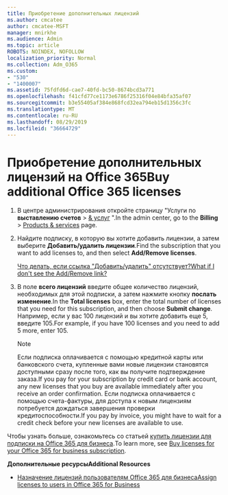 ```yaml
---
title: Приобретение дополнительных лицензий
ms.author: cmcatee
author: cmcatee-MSFT
manager: mnirkhe
ms.audience: Admin
ms.topic: article
ROBOTS: NOINDEX, NOFOLLOW
localization_priority: Normal
ms.collection: Adm_O365
ms.custom:
- "530"
- "1400007"
ms.assetid: 75fdfd6d-cae7-40fd-bc50-8674bcd3a771
ms.openlocfilehash: f41cfd77ce1173e6786f25316f04e84bfa35af07
ms.sourcegitcommit: b3e55405af384e868fcd32ea794eb15d1356c3fc
ms.translationtype: MT
ms.contentlocale: ru-RU
ms.lasthandoff: 08/29/2019
ms.locfileid: "36664729"
---
```

# <a name="buy-additional-office-365-licenses"></a><span data-ttu-id="87c71-102">Приобретение дополнительных лицензий на Office 365</span><span class="sxs-lookup"><span data-stu-id="87c71-102">Buy additional Office 365 licenses</span></span>

1. <span data-ttu-id="87c71-103">В центре администрирования откройте страницу "Услуги по **выставлению счетов** \> [& услуг](https://go.microsoft.com/fwlink/p/?linkid=842054) ".</span><span class="sxs-lookup"><span data-stu-id="87c71-103">In the admin center, go to the **Billing** \> [Products & services](https://go.microsoft.com/fwlink/p/?linkid=842054) page.</span></span>

2. <span data-ttu-id="87c71-104">Найдите подписку, в которую вы хотите добавить лицензии, а затем выберите **Добавить/удалить лицензии**.</span><span class="sxs-lookup"><span data-stu-id="87c71-104">Find the subscription that you want to add licenses to, and then select **Add/Remove licenses**.</span></span>

    [<span data-ttu-id="87c71-105">Что делать, если ссылка "Добавить/удалить" отсутствует?</span><span class="sxs-lookup"><span data-stu-id="87c71-105">What if I don't see the Add/Remove link?</span></span>](https://docs.microsoft.com/office365/admin/subscriptions-and-billing/buy-licenses#what-if-i-dont-see-the-addremove-licenses-link)

3. <span data-ttu-id="87c71-106">В поле **всего лицензий** введите общее количество лицензий, необходимых для этой подписки, а затем нажмите кнопку **послать изменение**.</span><span class="sxs-lookup"><span data-stu-id="87c71-106">In the **Total licenses** box, enter the total number of licenses that you need for this subscription, and then choose **Submit change**.</span></span> <span data-ttu-id="87c71-107">Например, если у вас 100 лицензий и вы хотите добавить еще 5, введите 105.</span><span class="sxs-lookup"><span data-stu-id="87c71-107">For example, if you have 100 licenses and you need to add 5 more, enter 105.</span></span>

    > [!NOTE]
    > <span data-ttu-id="87c71-108">Если подписка оплачивается с помощью кредитной карты или банковского счета, купленные вами новые лицензии становятся доступными сразу после того, как вы получите подтверждение заказа.</span><span class="sxs-lookup"><span data-stu-id="87c71-108">If you pay for your subscription by credit card or bank account, any new licenses that you buy are available immediately after you receive an order confirmation.</span></span> <span data-ttu-id="87c71-109">Если подписка оплачивается с помощью счета-фактуры, для доступа к новым лицензиям потребуется дождаться завершения проверки кредитоспособности.</span><span class="sxs-lookup"><span data-stu-id="87c71-109">If you pay by invoice, you might have to wait for a credit check before your new licenses are available to use.</span></span>

<span data-ttu-id="87c71-110">Чтобы узнать больше, ознакомьтесь со статьей [купить лицензии для подписки на Office 365 для бизнеса](https://docs.microsoft.com/office365/admin/subscriptions-and-billing/buy-licenses).</span><span class="sxs-lookup"><span data-stu-id="87c71-110">To learn more, see [Buy licenses for your Office 365 for business subscription](https://docs.microsoft.com/office365/admin/subscriptions-and-billing/buy-licenses).</span></span>  

<span data-ttu-id="87c71-111">**Дополнительные ресурсы**</span><span class="sxs-lookup"><span data-stu-id="87c71-111">**Additional Resources**</span></span>

- [<span data-ttu-id="87c71-112">Назначение лицензий пользователям Office 365 для бизнеса</span><span class="sxs-lookup"><span data-stu-id="87c71-112">Assign licenses to users in Office 365 for Business</span></span>](https://docs.microsoft.com/office365/admin/subscriptions-and-billing/assign-licenses-to-users)